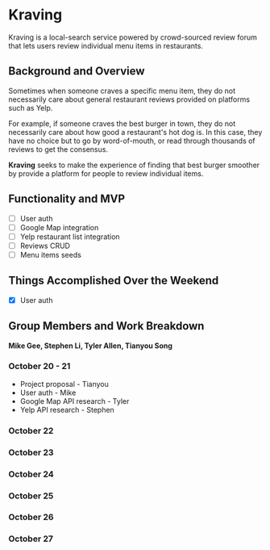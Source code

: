 # Kraving

Kraving is a local-search service powered by crowd-sourced review forum that lets users review individual menu items in restaurants.

## Background and Overview

Sometimes when someone craves a specific menu item, they do not necessarily care about general restaurant reviews provided on platforms such as Yelp. 

For example, if someone craves the best burger in town, they do not necessarily care about how good a restaurant's hot dog is. In this case, they have no choice but to go by word-of-mouth, or read through thousands of reviews to get the consensus. 

**Kraving** seeks to make the experience of finding that best burger smoother by provide a platform for people to review individual items.

## Functionality and MVP

- [ ] User auth
- [ ] Google Map integration
- [ ] Yelp restaurant list integration
- [ ] Reviews CRUD 
- [ ] Menu items seeds

## Things Accomplished Over the Weekend 

- [x] User auth

## Group Members and Work Breakdown

**Mike Gee, Stephen Li, Tyler Allen, Tianyou Song**

### October 20 - 21 
 - Project proposal - Tianyou
 - User auth - Mike
 - Google Map API research - Tyler
 - Yelp API research - Stephen

### October 22

### October 23 

### October 24 

### October 25

### October 26 

### October 27 